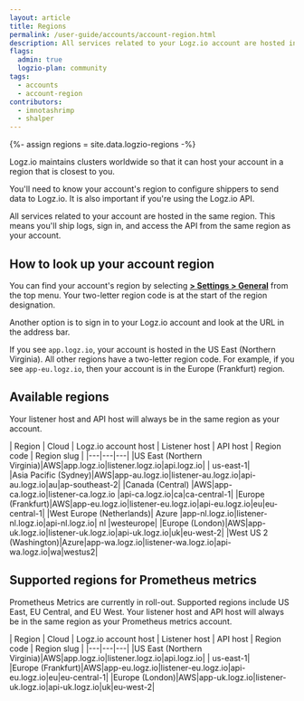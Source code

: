 ```yaml
---
layout: article
title: Regions
permalink: /user-guide/accounts/account-region.html
description: All services related to your Logz.io account are hosted in the same region. This means you'll ship logs, sign in, and access the API from the same region the account lives in.
flags:
  admin: true
  logzio-plan: community
tags:
  - accounts
  - account-region
contributors:
  - imnotashrimp
  - shalper
---
```


{%- assign regions = site.data.logzio-regions -%}

Logz.io maintains clusters worldwide so that it can host your account in a region that is closest to you.

You'll need to know your account's region to configure shippers to send data to Logz.io. It is also important if you're using the Logz.io API.

All services related to your account are hosted in the same region. This means you'll ship logs, sign in, and access the API from the same region as your account.


## How to look up your account region

You can find your account's region by selecting [**<i class="li li-gear"></i> > Settings > General**](https://app.logz.io/#/dashboard/settings/general) from the top menu. Your two-letter region code is at the start of the region designation. 

Another option is to sign in to your Logz.io account and look at the URL in the address bar.

If you see `app.logz.io`, your account is hosted in the US East (Northern Virginia).
All other regions have a two-letter region code.
For example, if you see `app-eu.logz.io`, then your account is in the Europe (Frankfurt) region.


## Available regions

Your listener host and API host will always be in the same region as your account.

| Region | Cloud | Logz.io account host | Listener host | API host | Region code | Region slug |
|---|---|---|
|US East (Northern Virginia)|AWS|app.logz.io|listener.logz.io|api.logz.io| | us-east-1|	 
|Asia Pacific (Sydney)|AWS|app-au.logz.io|listener-au.logz.io|api-au.logz.io|au|ap-southeast-2|
|Canada (Central)	|AWS|app-ca.logz.io|listener-ca.logz.io	|api-ca.logz.io|ca|ca-central-1|
|Europe (Frankfurt)|AWS|app-eu.logz.io|listener-eu.logz.io|api-eu.logz.io|eu|eu-central-1|
|West Europe (Netherlands)|	Azure	|app-nl.logz.io|listener-nl.logz.io|api-nl.logz.io| nl |westeurope|
|Europe (London)|AWS|app-uk.logz.io|listener-uk.logz.io|api-uk.logz.io|uk|eu-west-2|
|West US 2 (Washington)|Azure|app-wa.logz.io|listener-wa.logz.io|api-wa.logz.io|wa|westus2|

## Supported regions for Prometheus metrics

Prometheus Metrics are currently in roll-out. Supported regions include US East, EU Central, and EU West. Your listener host and API host will always be in the same region as your Prometheus metrics account.

| Region | Cloud | Logz.io account host | Listener host | API host | Region code | Region slug |
|---|---|---|
|US East (Northern Virginia)|AWS|app.logz.io|listener.logz.io|api.logz.io| | us-east-1|	 
|Europe (Frankfurt)|AWS|app-eu.logz.io|listener-eu.logz.io|api-eu.logz.io|eu|eu-central-1|
|Europe (London)|AWS|app-uk.logz.io|listener-uk.logz.io|api-uk.logz.io|uk|eu-west-2|



